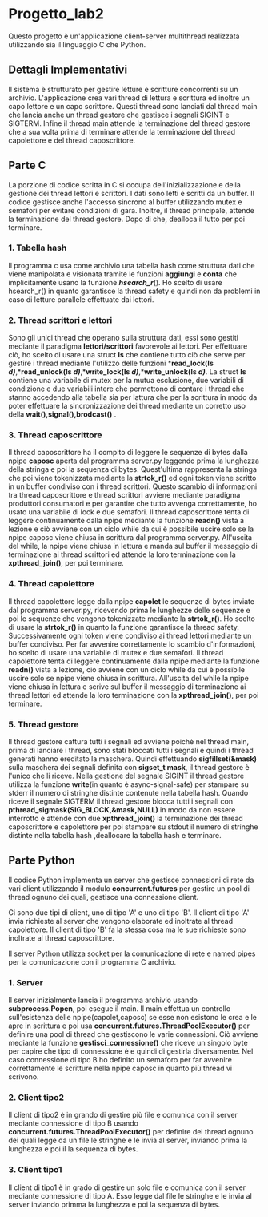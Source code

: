 # Progetto_lab2

Questo progetto è un'applicazione client-server multithread realizzata utilizzando sia il linguaggio C che Python.

## Dettagli Implementativi

Il sistema è strutturato per gestire letture e scritture concorrenti su un archivio. L'applicazione crea vari thread di lettura e scrittura ed inoltre un capo lettore e un capo scrittore. Questi thread sono lanciati dal thread main che lancia anche un thread gestore che gestisce i segnali SIGINT e SIGTERM. Infine il thread main attende la terminazione del thread gestore che a sua volta prima di terminare attende la terminazione del thread capolettore e del thread caposcrittore.

## Parte C

La porzione di codice scritta in C si occupa dell'inizializzazione e della gestione dei thread lettori e scrittori. I dati sono letti e scritti da un buffer. Il codice gestisce anche l'accesso sincrono al buffer utilizzando mutex e semafori per evitare condizioni di gara. Inoltre, il thread principale, attende la terminazione del thread gestore. Dopo di che, dealloca il tutto per poi terminare.


### 1. Tabella hash
Il programma c usa come archivio una tabella hash come struttura dati che viene manipolata e visionata tramite le funzioni **aggiungi** e **conta** che implicitamente usano la funzione ***hsearch_r***().
Ho scelto di usare hsearch_r() in quanto garantisce la thread safety e quindi non da problemi in caso di letture parallele effettuate dai lettori.
### 2. Thread scrittori e lettori
 Sono gli unici thread che operano sulla struttura dati, essi sono gestiti mediante il paradigma **lettori/scrittori** favorevole ai lettori. Per effettuare ciò, ho scelto di usare una struct **ls** che contiene tutto ciò che serve per gestire i thread mediante l'utilizzo delle funzioni ***read_lock(ls *d)***,***read_unlock(ls *d)***,***write_lock(ls *d)***,***write_unlock(ls *d)***.
 La struct **ls** contiene una variabile di mutex per la mutua esclusione, due variabili di condizione e due variabili intere che permettono di contare i thread che stanno accedendo alla tabella sia per lattura che per la scrittura in modo da poter effettuare la sincronizzazione dei thread mediante un corretto uso della ****wait(),signal(),brodcast()**** .
 ### 3. Thread caposcrittore
 Il thread caposcrittore ha il compito di leggere le sequenze di bytes dalla npipe ****caposc**** aperta dal programma server.py leggendo prima la lunghezza della stringa e poi la sequenza di bytes.
 Quest'ultima rappresenta la stringa che poi viene tokenizzata mediante la ****strtok_r()**** ed ogni token viene scritto in un buffer condiviso con i thread scrittori.
 Questo scambio di informazioni tra thread caposcrittore e thread scrittori avviene mediante paradigma produttori consumatori e per garantire che tutto avvenga correttamente, ho usato una variabile di lock e due semafori.
 Il thread caposcrittore tenta di leggere continuamente dalla npipe mediante la funzione ****readn()**** vista a lezione e ciò avviene con un ciclo while da cui è possibile uscire solo se la npipe caposc viene chiusa in scrittura dal programma server.py.
 All'uscita del while, la npipe viene chiusa in lettura e manda sul buffer il messaggio di terminazione ai thread scrittori ed attende la loro terminazione con la ****xpthread_join()****, per poi terminare.
### 4. Thread capolettore
Il thread capolettore legge dalla npipe ****capolet**** le sequenze di bytes inviate dal programma server.py, ricevendo prima le lunghezze delle sequenze e poi le sequenze che vengono tokenizzate mediante la ****strtok_r()****.
Ho scelto di usare la ****strtok_r()**** in quanto la funzione garantisce la thread safety. Successivamente ogni token viene condiviso ai thread lettori mediante un buffer condiviso.
Per far avvenire correttamente lo scambio d'informazioni, ho scelto di usare una variabile di mutex e due semafori.
Il thread capolettore tenta di leggere continuamente dalla npipe mediante la funzione ****readn()**** vista a lezione, ciò avviene con un ciclo while da cui è possibile uscire solo se npipe viene chiusa in scrittura.
 All'uscita del while la npipe viene chiusa in lettura e scrive sul buffer il messaggio di terminazione ai thread lettori ed attende la loro terminazione con la ****xpthread_join()****, per poi terminare.
### 5. Thread gestore 
Il thread gestore cattura tutti i segnali ed avviene poichè nel thread main, prima di lanciare i thread, sono stati bloccati tutti i segnali e quindi i thread generati hanno ereditato la maschera. Quindi effettuando ****sigfillset(&mask)**** sulla maschera dei segnali definita con ****sigset_t mask****, il thread gestore è l'unico che li riceve. Nella gestione del segnale SIGINT il thread gestore utilizza la funzione ****write****(in quanto è async-signal-safe) per stampare su stderr il numero di stringhe distinte contenute nella tabella hash.
Quando riceve il segnale SIGTERM il thread gestore blocca tutti i segnali con ****pthread_sigmask(SIG_BLOCK,&mask,NULL)****  in modo da non essere interrotto e attende con due ****xpthread_join()**** la terminazione dei thread caposcrittore e capolettore per poi stampare su stdout il numero di stringhe distinte nella tabella hash ,deallocare la tabella hash e terminare.

## Parte Python

Il codice Python implementa un server che gestisce connessioni di rete da vari client utilizzando il modulo ****concurrent.futures**** per gestire un pool di thread ognuno dei quali, gestisce una connessione client.

Ci sono due tipi di client, uno di tipo 'A' e uno di tipo 'B'. Il client di tipo 'A' invia richieste al server che vengono elaborate ed inoltrate al thread capolettore. Il client di tipo 'B' fa la stessa cosa ma le sue richieste sono inoltrate al thread caposcrittore.

Il server Python utilizza socket per la comunicazione di rete e named pipes per la comunicazione con il programma C archivio.

### 1. Server
Il server inizialmente lancia il programma archivio usando ****subprocess.Popen****, poi esegue il main. Il main effettua un controllo sull'esistenza delle npipe(capolet,caposc) se esse non esistono le crea e le apre in scrittura e poi usa ****concurrent.futures.ThreadPoolExecutor()****
per definire una pool di thread che gestiscono le varie connessioni. Ciò avviene mediante la funzione ****gestisci_connessione()**** che riceve un singolo byte per capire che tipo di connessione è e quindi di gestirla diversamente. Nel caso connessione di tipo B ho definito un semaforo per far avvenire correttamente le scritture nella npipe caposc in quanto più thread vi scrivono.

### 2. Client tipo2
Il client di tipo2 è in grando di gestire più file e comunica con il server mediante connessione di tipo B usando
****concurrent.futures.ThreadPoolExecutor()**** per definire dei thread ognuno dei quali legge da un file le stringhe e le invia al server, inviando prima la lunghezza e poi il la sequenza di bytes.

### 3. Client tipo1
Il client di tipo1 è in grado di gestire un solo file e comunica con il server mediante connessione di tipo A. Esso legge dal file le stringhe e le invia al server inviando primma la lunghezza e poi la sequenza di bytes.
